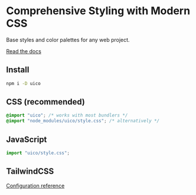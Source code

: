 # Comprehensive Styling with Modern CSS

Base styles and color palettes for any web project.

[Read the docs](https://uico.robino.dev)

## Install

```bash
npm i -D uico
```

## CSS (recommended)

```css
@import "uico"; /* works with most bundlers */
@import "node_modules/uico/style.css"; /* alternatively */
```

## JavaScript

```js
import "uico/style.css";
```

## TailwindCSS

[Configuration reference](https://github.com/rossrobino/uico/blob/main/packages/uico/tailwind.css)
